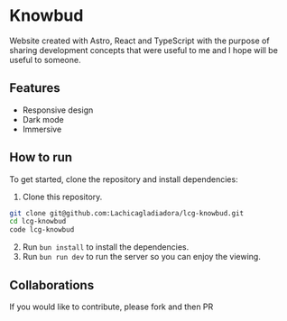 # Knowbud

Website created with Astro, React and TypeScript with the purpose of sharing development concepts that were useful to me and I hope will be useful to someone.

## Features

- Responsive design
- Dark mode
- Immersive

## How to run

To get started, clone the repository and install dependencies:

1. Clone this repository.

```bash
git clone git@github.com:Lachicagladiadora/lcg-knowbud.git
cd lcg-knowbud
code lcg-knowbud
```

2. Run `bun install` to install the dependencies.
3. Run `bun run dev` to run the server so you can enjoy the viewing.

## Collaborations

If you would like to contribute, please fork and then PR
